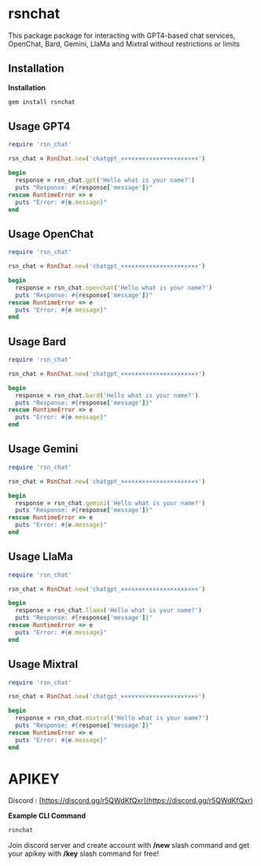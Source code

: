 # rsnchat

This package package for interacting with GPT4-based chat services, OpenChat, Bard, Gemini, LlaMa and Mixtral without restrictions or limits

## Installation

**Installation**
```bash
gem install rsnchat
```

## Usage GPT4

```ruby
require 'rsn_chat'

rsn_chat = RsnChat.new('chatgpt_××××××××××××××××××××××')

begin
  response = rsn_chat.gpt('Hello what is your name?')
  puts "Response: #{response['message']}"
rescue RuntimeError => e
  puts "Error: #{e.message}"
end
```

## Usage OpenChat

```ruby
require 'rsn_chat'

rsn_chat = RsnChat.new('chatgpt_××××××××××××××××××××××')

begin
  response = rsn_chat.openchat('Hello what is your name?')
  puts "Response: #{response['message']}"
rescue RuntimeError => e
  puts "Error: #{e.message}"
end
```

## Usage Bard

```ruby
require 'rsn_chat'

rsn_chat = RsnChat.new('chatgpt_××××××××××××××××××××××')

begin
  response = rsn_chat.bard('Hello what is your name?')
  puts "Response: #{response['message']}"
rescue RuntimeError => e
  puts "Error: #{e.message}"
end
```

## Usage Gemini

```ruby
require 'rsn_chat'

rsn_chat = RsnChat.new('chatgpt_××××××××××××××××××××××')

begin
  response = rsn_chat.gemini('Hello what is your name?')
  puts "Response: #{response['message']}"
rescue RuntimeError => e
  puts "Error: #{e.message}"
end
```

## Usage LlaMa

```ruby
require 'rsn_chat'

rsn_chat = RsnChat.new('chatgpt_××××××××××××××××××××××')

begin
  response = rsn_chat.llama('Hello what is your name?')
  puts "Response: #{response['message']}"
rescue RuntimeError => e
  puts "Error: #{e.message}"
end
```

## Usage Mixtral

```ruby
require 'rsn_chat'

rsn_chat = RsnChat.new('chatgpt_××××××××××××××××××××××')

begin
  response = rsn_chat.mixtral('Hello what is your name?')
  puts "Response: #{response['message']}"
rescue RuntimeError => e
  puts "Error: #{e.message}"
end
```

# APIKEY

Discord : [https://discord.gg/r5QWdKfQxr](https://discord.gg/r5QWdKfQxr)

**Example CLI Command**
```hs
rsnchat
```

Join discord server and create account with **/new** slash command and get your apikey with **/key** slash command for free!
